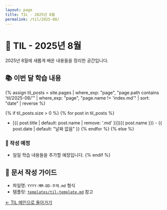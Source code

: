 ```yaml
---
layout: page
title: TIL - 2025년 8월
permalink: /til/2025-08/
---
```


# 📖 TIL - 2025년 8월

2025년 8월에 새롭게 배운 내용들을 정리한 공간입니다.

## 📚 이번 달 학습 내용

{% assign til_posts = site.pages | where_exp: "page", "page.path contains 'til/2025-08/'" | where_exp: "page", "page.name != 'index.md'" | sort: "date" | reverse %}

{% if til_posts.size > 0 %}
  {% for post in til_posts %}
- [{{ post.title | default: post.name | remove: '.md' }}]({{ post.name }}) - {{ post.date | default: "날짜 없음" }}
  {% endfor %}
{% else %}
### 📝 작성 예정
- 일일 학습 내용들을 추가할 예정입니다.
{% endif %}

## 📝 문서 작성 가이드

- 파일명: `YYYY-MM-DD-주제.md` 형식
- 템플릿: [`templates/til-template.md`](../../templates/til-template.md) 참고

[← TIL 메인으로 돌아가기](../)